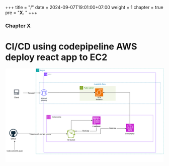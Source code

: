+++
title = "/"
date = 2024-09-07T19:01:00+07:00
weight = 1
chapter = true
pre = "<b>X. </b>"
+++

### Chapter X

# CI/CD using codepipeline AWS deploy react app to EC2

![alt text](ci_cd-aws.drawio.png)
